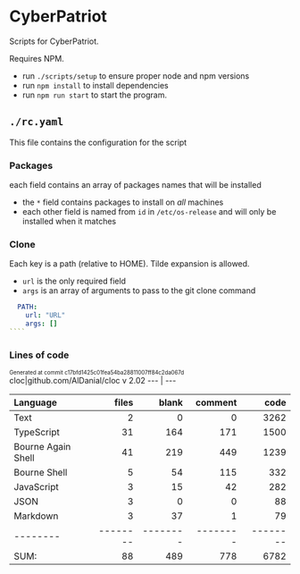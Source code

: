 <!-- This file is generated from README.tmpl.md -->
# CyberPatriot

Scripts for CyberPatriot.

Requires NPM.

- run `./scripts/setup` to ensure proper node and npm versions
- run `npm install` to install dependencies
- run `npm run start` to start the program.

## `./rc.yaml`

This file contains the configuration for the script

### Packages

each field contains an array of packages names that will be installed

- the `*` field contains packages to install on _all_ machines
- each other field is named from `id` in `/etc/os-release` and will only be installed when it matches

### Clone

Each key is a path (relative to HOME). Tilde expansion is allowed.

- `url` is the only required field
- `args` is an array of arguments to pass to the git clone command

`````yaml
  PATH:
    url: "URL"
    args: []
````
`````

### Lines of code
<sup><sub>Generated at commit c17bfd1425c01fea54ba28811007ff84c2da067d</sub></sup>
cloc|github.com/AlDanial/cloc v 2.02
--- | ---

Language|files|blank|comment|code
:-------|-------:|-------:|-------:|-------:
Text|2|0|0|3262
TypeScript|31|164|171|1500
Bourne Again Shell|41|219|449|1239
Bourne Shell|5|54|115|332
JavaScript|3|15|42|282
JSON|3|0|0|88
Markdown|3|37|1|79
--------|--------|--------|--------|--------
SUM:|88|489|778|6782
